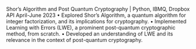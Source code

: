 
Shor’s Algorithm and Post Quantum Cryptography | Python, IBMQ, Dropbox API April-June 2023
• Explored Shor’s Algorithm, a quantum algorithm for integer factorization, and its implications for cryptography.
• Implemented Learning with Errors (LWE), a prominent post-quantum cryptographic method, from scratch.
• Developed an understanding of LWE and its relevance in the context of post-quantum cryptography.
